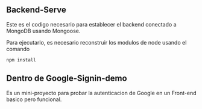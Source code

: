 ## Backend-Serve

Este es el codigo necesario para establecer el backend conectado a MongoDB usando Mongoose.

Para ejecutarlo, es necesario reconstruir los modulos de node usando el comando


```
npm install
```

## Dentro de Google-Signin-demo
Es un mini-proyecto para probar la autenticacion de Google en un Front-end basico pero funcional.